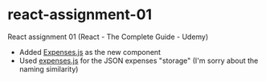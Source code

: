 # react-assignment-01
React assignment 01 (React - The Complete Guide - Udemy)

- Added [Expenses.js](https://github.com/Albert0led0/react-assignment-01/blob/7265981fa36d31f9c0b7b2c4506c2514555809d4/src/components/Expenses/Expenses.js) as the new component
- Used [expenses.js](https://github.com/Albert0led0/react-assignment-01/blob/f64a7c728ff2e31ce0750487c36dec0005c39330/src/components/ExpenseItem/expenses.js) for the JSON expenses "storage" (I'm sorry about the naming similarity)

